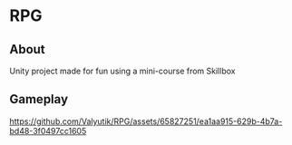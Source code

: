 # RPG

## About
Unity project made for fun using a mini-course from Skillbox

## Gameplay

https://github.com/Valyutik/RPG/assets/65827251/ea1aa915-629b-4b7a-bd48-3f0497cc1605
